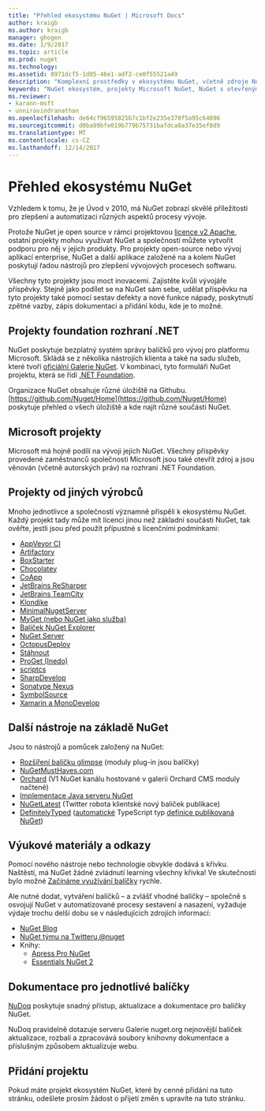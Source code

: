 ```yaml
---
title: "Přehled ekosystému NuGet | Microsoft Docs"
author: kraigb
ms.author: kraigb
manager: ghogen
ms.date: 1/9/2017
ms.topic: article
ms.prod: nuget
ms.technology: 
ms.assetid: 8971dcf5-1d05-46e1-adf2-ce0f55521a49
description: "Komplexní prostředky v ekosystému NuGet, včetně zdroje NuGet, Microsoft NuGet projekty, nástrojů a školicích materiálů."
keywords: "NuGet ekosystém, projekty Microsoft NuGet, NuGet s otevřeným zdrojem, nástroje NuGet, NuGet školicí materiály"
ms.reviewer:
- karann-msft
- unniravindranathan
ms.openlocfilehash: de64cf96595825b7c1bf2e235e370f5a95c64096
ms.sourcegitcommit: d0ba99bfe019b779b75731bafdca8a37e35ef0d9
ms.translationtype: MT
ms.contentlocale: cs-CZ
ms.lasthandoff: 12/14/2017
---
```

# <a name="an-overview-of-the-nuget-ecosystem"></a>Přehled ekosystému NuGet

Vzhledem k tomu, že je Úvod v 2010, má NuGet zobrazí skvělé příležitosti pro zlepšení a automatizaci různých aspektů procesy vývoje.

Protože NuGet je open source v rámci projektovou [licence v2 Apache](http://choosealicense.com/licenses/apache/), ostatní projekty mohou využívat NuGet a společností můžete vytvořit podporu pro něj v jejich produkty. Pro projekty open-source nebo vývoj aplikací enterprise, NuGet a další aplikace založené na a kolem NuGet poskytují řadou nástrojů pro zlepšení vývojových procesech softwaru.

Všechny tyto projekty jsou moct inovacemi. Zajistěte kvůli vývojáře příspěvky. Stejně jako podílet se na NuGet sám sebe, udělat příspěvku na tyto projekty také pomocí sestav defekty a nové funkce nápady, poskytnutí zpětné vazby, zápis dokumentaci a přidání kódu, kde je to možné.

## <a name="net-foundation-projects"></a>Projekty foundation rozhraní .NET

NuGet poskytuje bezplatný systém správy balíčků pro vývoj pro platformu Microsoft. Skládá se z několika nástrojích klienta a také na sadu služeb, které tvoří [oficiální Galerie NuGet](http://www.nuget.org). V kombinaci, tyto formuláři NuGet projektu, která se řídí [.NET Foundation](http://www.dotnetfoundation.org/).

Organizace NuGet obsahuje různé úložiště na Githubu. [https://github.com/Nuget/Home](https://github.com/Nuget/Home) poskytuje přehled o všech úložiště a kde najít různé součásti NuGet.

## <a name="microsoft-projects"></a>Microsoft projekty

Microsoft má hojně podílí na vývoji jejích NuGet. Všechny příspěvky provedené zaměstnanců společnosti Microsoft jsou také otevřít zdroj a jsou věnován (včetně autorských práv) na rozhraní .NET Foundation.

## <a name="non-microsoft-projects"></a>Projekty od jiných výrobců

Mnoho jednotlivce a společností významně přispěli k ekosystému NuGet. Každý projekt tady může mít licenci jinou než základní součásti NuGet, tak ověřte, jestli jsou před použít přípustné s licenčními podmínkami:

* [AppVeyor CI](https://www.appveyor.com/)
* [Artifactory](https://www.jfrog.com/artifactory/)
* [BoxStarter](http://boxstarter.org/)
* [Chocolatey](https://chocolatey.org/)
* [CoApp](http://coapp.org/)
* [JetBrains ReSharper](https://resharper-plugins.jetbrains.com/)
* [JetBrains TeamCity](https://www.jetbrains.com/teamcity/)
* [Klondike](https://github.com/themotleyfool/Klondike)
* [MinimalNugetServer](https://github.com/TanukiSharp/MinimalNugetServer)
* [MyGet (nebo NuGet jako služba)](http://www.myget.org/)
* [Balíček NuGet Explorer](https://github.com/NuGetPackageExplorer/NuGetPackageExplorer)
* [NuGet Server](http://nugetserver.net/)
* [OctopusDeploy](https://octopus.com/)
* [Stáhnout](https://fsprojects.github.io/Paket/)
* [ProGet (Inedo)](http://inedo.com/proget)
* [scriptcs](http://scriptcs.net/)
* [SharpDevelop](http://community.sharpdevelop.net/blogs/mattward/archive/2011/01/23/NuGetSupportInSharpDevelop.aspx)
* [Sonatype Nexus](http://www.sonatype.com/nexus-repository-sonatype)
* [SymbolSource](http://www.symbolsource.org/Public)
* [Xamarin a MonoDevelop](https://github.com/mrward/monodevelop-nuget-addin)


## <a name="other-nuget-based-utilities"></a>Další nástroje na základě NuGet

Jsou to nástrojů a pomůcek založený na NuGet:

* [Rozšíření balíčku glimpse](http://getglimpse.com/Packages) (moduly plug-in jsou balíčky)
* [NuGetMustHaves.com](http://nugetmusthaves.com/)
* [Orchard](http://www.orchardproject.net/) (V1 NuGet kanálu hostované v galerii Orchard CMS moduly načtené)
* [Implementace Java serveru NuGet](http://jonnyzzz.com/blog/2012/03/07/nuget-server-in-pure-java/)
* [NuGetLatest](https://twitter.com/NuGetLatest) (Twitter robota klientské nový balíček publikace)
* [DefinitelyTyped](http://definitelytyped.org/) ([automatické](https://github.com/DefinitelyTyped/NugetAutomation/) TypeScript typ [definice publikovaná NuGet](http://www.nuget.org/packages?q=DefinitelyTyped))

## <a name="training-materials-and-references"></a>Výukové materiály a odkazy

Pomocí nového nástroje nebo technologie obvykle dodává s křivku. Naštěstí, má NuGet žádné zvládnutí learning všechny křivka! Ve skutečnosti bylo možné [Začínáme využívání balíčky](../quickstart/use-a-package.md) rychle.

Ale nutné dodat, vytváření balíčků – a zvlášť vhodné balíčky – společně s osvojují NuGet v automatizované procesy sestavení a nasazení, vyžaduje výdaje trochu delší dobu se v následujících zdrojích informací:

- [NuGet Blog](http://blog.nuget.org/)
- [NuGet týmu na Twitteru,@nuget](http://twitter.com/nuget)
- Knihy:
    * [Apress Pro NuGet](http://bit.ly/ProNuGet)
    * [Essentials NuGet 2](http://www.amazon.com/NuGet-2-Essentials-Damir-Arh-ebook/dp/B00GTQD5M4)

## <a name="documentation-for-individual-packages"></a>Dokumentace pro jednotlivé balíčky

[NuDoq](http://nudoq.org) poskytuje snadný přístup, aktualizace a dokumentace pro balíčky NuGet.

NuDoq pravidelně dotazuje serveru Galerie nuget.org nejnovější balíček aktualizace, rozbalí a zpracovává soubory knihovny dokumentace a příslušným způsobem aktualizuje webu.

## <a name="adding-your-project"></a>Přidání projektu

Pokud máte projekt ekosystém NuGet, které by cenné přidání na tuto stránku, odešlete prosím žádost o přijetí změn s upravíte na tuto stránku.
